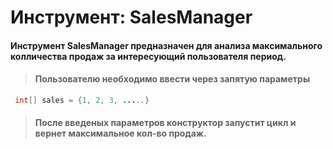 # Инструмент: SalesManager

#### Инструмент SalesManager предназначен для анализа максимального колличества продаж за интересующий пользователя период.

>#### Пользователю необходимо ввести через запятую параметры 
```java
 int[] sales = {1, 2, 3, .....}
```
>#### После введеных параметров конструктор запустит цикл и вернет максимальное кол-во продаж.